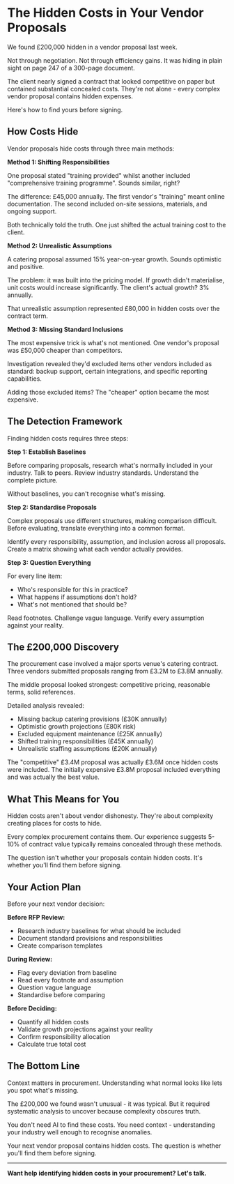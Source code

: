 # The Hidden Costs in Your Vendor Proposals

We found £200,000 hidden in a vendor proposal last week.

Not through negotiation. Not through efficiency gains. It was hiding in plain sight on page 247 of a 300-page document.

The client nearly signed a contract that looked competitive on paper but contained substantial concealed costs. They're not alone - every complex vendor proposal contains hidden expenses.

Here's how to find yours before signing.

## How Costs Hide

Vendor proposals hide costs through three main methods:

**Method 1: Shifting Responsibilities**

One proposal stated "training provided" whilst another included "comprehensive training programme". Sounds similar, right?

The difference: £45,000 annually. The first vendor's "training" meant online documentation. The second included on-site sessions, materials, and ongoing support.

Both technically told the truth. One just shifted the actual training cost to the client.

**Method 2: Unrealistic Assumptions**

A catering proposal assumed 15% year-on-year growth. Sounds optimistic and positive.

The problem: it was built into the pricing model. If growth didn't materialise, unit costs would increase significantly. The client's actual growth? 3% annually.

That unrealistic assumption represented £80,000 in hidden costs over the contract term.

**Method 3: Missing Standard Inclusions**

The most expensive trick is what's not mentioned. One vendor's proposal was £50,000 cheaper than competitors.

Investigation revealed they'd excluded items other vendors included as standard: backup support, certain integrations, and specific reporting capabilities.

Adding those excluded items? The "cheaper" option became the most expensive.

## The Detection Framework

Finding hidden costs requires three steps:

**Step 1: Establish Baselines**

Before comparing proposals, research what's normally included in your industry. Talk to peers. Review industry standards. Understand the complete picture.

Without baselines, you can't recognise what's missing.

**Step 2: Standardise Proposals**

Complex proposals use different structures, making comparison difficult. Before evaluating, translate everything into a common format.

Identify every responsibility, assumption, and inclusion across all proposals. Create a matrix showing what each vendor actually provides.

**Step 3: Question Everything**

For every line item:
- Who's responsible for this in practice?
- What happens if assumptions don't hold?
- What's not mentioned that should be?

Read footnotes. Challenge vague language. Verify every assumption against your reality.

## The £200,000 Discovery

The procurement case involved a major sports venue's catering contract. Three vendors submitted proposals ranging from £3.2M to £3.8M annually.

The middle proposal looked strongest: competitive pricing, reasonable terms, solid references.

Detailed analysis revealed:
- Missing backup catering provisions (£30K annually)
- Optimistic growth projections (£80K risk)
- Excluded equipment maintenance (£25K annually)  
- Shifted training responsibilities (£45K annually)
- Unrealistic staffing assumptions (£20K annually)

The "competitive" £3.4M proposal was actually £3.6M once hidden costs were included. The initially expensive £3.8M proposal included everything and was actually the best value.

## What This Means for You

Hidden costs aren't about vendor dishonesty. They're about complexity creating places for costs to hide.

Every complex procurement contains them. Our experience suggests 5-10% of contract value typically remains concealed through these methods.

The question isn't whether your proposals contain hidden costs. It's whether you'll find them before signing.

## Your Action Plan

Before your next vendor decision:

**Before RFP Review:**
- Research industry baselines for what should be included
- Document standard provisions and responsibilities
- Create comparison templates

**During Review:**
- Flag every deviation from baseline
- Read every footnote and assumption
- Question vague language
- Standardise before comparing

**Before Deciding:**
- Quantify all hidden costs
- Validate growth projections against your reality
- Confirm responsibility allocation
- Calculate true total cost

## The Bottom Line

Context matters in procurement. Understanding what normal looks like lets you spot what's missing.

The £200,000 we found wasn't unusual - it was typical. But it required systematic analysis to uncover because complexity obscures truth.

You don't need AI to find these costs. You need context - understanding your industry well enough to recognise anomalies.

Your next vendor proposal contains hidden costs. The question is whether you'll find them before signing.

---

**Want help identifying hidden costs in your procurement? Let's talk.**